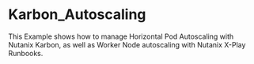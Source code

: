 # Karbon_Autoscaling

This Example shows how to manage Horizontal Pod Autoscaling with Nutanix Karbon, as well as Worker Node autoscaling with Nutanix X-Play Runbooks.

